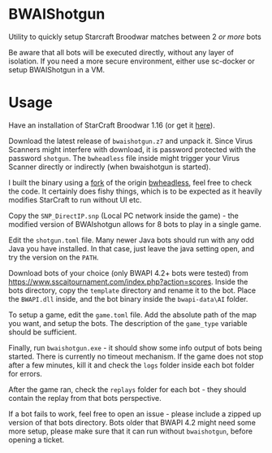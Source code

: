 # BWAIShotgun
Utility to quickly setup Starcraft Broodwar matches between 2 *or more* bots

Be aware that all bots will be executed directly, without any layer of isolation. If you need a more secure environment, either use sc-docker or setup BWAIShotgun in a VM.

# Usage
Have an installation of StarCraft Broodwar 1.16 (or get it [here](http://www.cs.mun.ca/~dchurchill/startcraft/scbw_bwapi440.zip)).


Download the latest release of `bwaishotgun.z7` and unpack it.
Since Virus Scanners might interfere with download, it is password protected with the password `shotgun`.
The `bwheadless` file inside might trigger your Virus Scanner directly or indirectly (when bwaishotgun is started).

I built the binary using a [fork](https://github.com/Bytekeeper/bwheadless) of the origin [bwheadless](https://github.com/tscmoo/bwheadless),
feel free to check the code. It certainly does fishy things, which is to be expected as it heavily modifies StarCraft to run without UI etc.

Copy the `SNP_DirectIP.snp` (Local PC network inside the game) - the modified version of BWAIshotgun allows for 8 bots to play in a single game.

Edit the `shotgun.toml` file. Many newer Java bots should run with any odd Java you have installed.
In that case, just leave the java setting open, and try the version on the `PATH`.

Download bots of your choice (only BWAPI 4.2+ bots were tested) from https://www.sscaitournament.com/index.php?action=scores.
Inside the bots directory, copy the `template` directory and rename it to the bot. 
Place the `BWAPI.dll` inside, and the bot binary inside the `bwapi-data\AI` folder.

To setup a game, edit the `game.toml` file. Add the absolute path of the map you want, and setup the bots.
The description of the `game_type` variable should be sufficient.

Finally, run `bwaishotgun.exe` - it should show some info output of bots being started.
There is currently no timeout mechanism. 
If the game does not stop after a few minutes, kill it and check the `logs` folder inside each bot folder for errors.

After the game ran, check the `replays` folder for each bot - they should contain the replay from that bots perspective.

If a bot fails to work, feel free to open an issue - please include a zipped up version of that bots directory. 
Bots older that BWAPI 4.2 might need some more setup, please make sure that it can run without `bwaishotgun`, before opening a ticket.